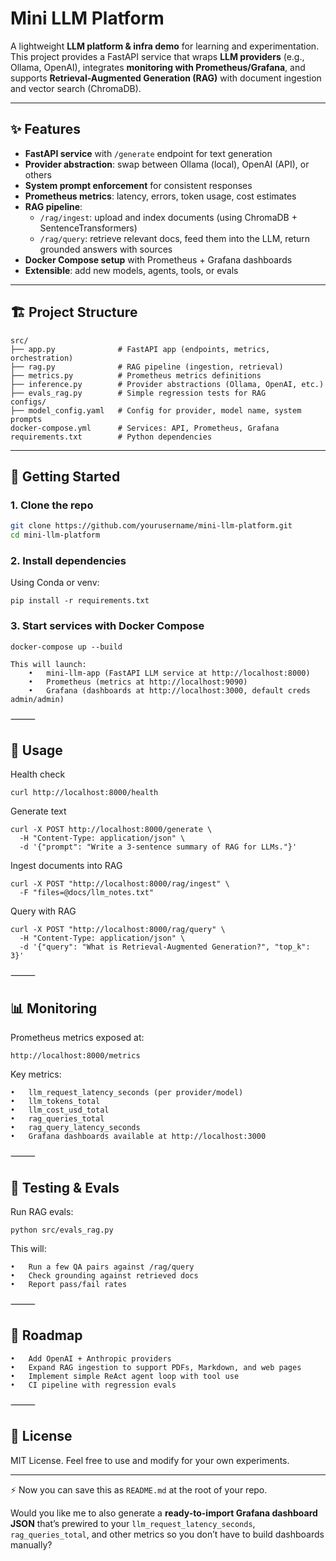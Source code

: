 # Mini LLM Platform

A lightweight **LLM platform & infra demo** for learning and experimentation.  
This project provides a FastAPI service that wraps **LLM providers** (e.g., Ollama, OpenAI), integrates **monitoring with Prometheus/Grafana**, and supports **Retrieval-Augmented Generation (RAG)** with document ingestion and vector search (ChromaDB).

---

## ✨ Features

- **FastAPI service** with `/generate` endpoint for text generation  
- **Provider abstraction**: swap between Ollama (local), OpenAI (API), or others  
- **System prompt enforcement** for consistent responses  
- **Prometheus metrics**: latency, errors, token usage, cost estimates  
- **RAG pipeline**:  
  - `/rag/ingest`: upload and index documents (using ChromaDB + SentenceTransformers)  
  - `/rag/query`: retrieve relevant docs, feed them into the LLM, return grounded answers with sources  
- **Docker Compose setup** with Prometheus + Grafana dashboards  
- **Extensible**: add new models, agents, tools, or evals  

---

## 🏗 Project Structure
```
src/
├── app.py              # FastAPI app (endpoints, metrics, orchestration)
├── rag.py              # RAG pipeline (ingestion, retrieval)
├── metrics.py          # Prometheus metrics definitions
├── inference.py        # Provider abstractions (Ollama, OpenAI, etc.)
├── evals_rag.py        # Simple regression tests for RAG
configs/
├── model_config.yaml   # Config for provider, model name, system prompts
docker-compose.yml      # Services: API, Prometheus, Grafana
requirements.txt        # Python dependencies
```
---

## 🚀 Getting Started

### 1. Clone the repo
```bash
git clone https://github.com/yourusername/mini-llm-platform.git
cd mini-llm-platform
```

### 2. Install dependencies

Using Conda or venv:
```
pip install -r requirements.txt
```

### 3. Start services with Docker Compose
```
docker-compose up --build
```
```
This will launch:
	•	mini-llm-app (FastAPI LLM service at http://localhost:8000)
	•	Prometheus (metrics at http://localhost:9090)
	•	Grafana (dashboards at http://localhost:3000, default creds admin/admin)
```
⸻

## 🔧 Usage

Health check
```
curl http://localhost:8000/health
```
Generate text
```
curl -X POST http://localhost:8000/generate \
  -H "Content-Type: application/json" \
  -d '{"prompt": "Write a 3-sentence summary of RAG for LLMs."}'
```
Ingest documents into RAG
```
curl -X POST "http://localhost:8000/rag/ingest" \
  -F "files=@docs/llm_notes.txt"
```
Query with RAG
```
curl -X POST "http://localhost:8000/rag/query" \
  -H "Content-Type: application/json" \
  -d '{"query": "What is Retrieval-Augmented Generation?", "top_k": 3}'
```

⸻

## 📊 Monitoring
Prometheus metrics exposed at:
```
http://localhost:8000/metrics
```

Key metrics:

	•	llm_request_latency_seconds (per provider/model)
	•	llm_tokens_total
	•	llm_cost_usd_total
	•	rag_queries_total
	•	rag_query_latency_seconds
	•	Grafana dashboards available at http://localhost:3000

⸻

## 🧪 Testing & Evals

Run RAG evals:
```
python src/evals_rag.py
```
This will:

	•	Run a few QA pairs against /rag/query
	•	Check grounding against retrieved docs
	•	Report pass/fail rates

⸻

## 🔮 Roadmap
	•	Add OpenAI + Anthropic providers
	•	Expand RAG ingestion to support PDFs, Markdown, and web pages
	•	Implement simple ReAct agent loop with tool use
	•	CI pipeline with regression evals

⸻

## 📜 License

MIT License. Feel free to use and modify for your own experiments.

---

⚡ Now you can save this as `README.md` at the root of your repo.  

Would you like me to also generate a **ready-to-import Grafana dashboard JSON** that’s prewired to your `llm_request_latency_seconds`, `rag_queries_total`, and other metrics so you don’t have to build dashboards manually?
